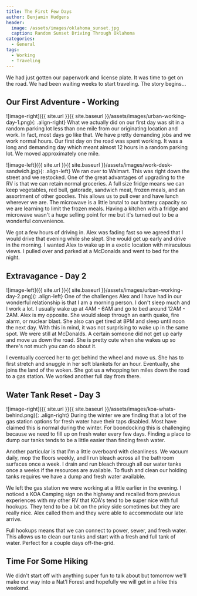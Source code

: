 ```yaml
---
title: The First Few Days
author: Benjamin Hudgens
header:
  image: /assets/images/oklahoma_sunset.jpg
  caption: Random Sunset Driving Through Oklahoma
categories:
  - General
tags:
  - Working
  - Traveling
---
```


We had just gotten our paperwork and license plate.  It was time to get on the road.  We had been waiting weeks to start traveling.  The story begins...

## Our First Adventure - Working

![image-right]({{ site.url }}{{ site.baseurl }}/assets/images/urban-working-day-1.png){: .align-right}
What we actually did on our first day was sit in a random parking lot less than one mile from our originating location and work.  In fact, most days go like that.  We have pretty demanding jobs and we work normal hours.  Our first day on the road was spent working.  It was a long and demanding day which meant almost 12 hours in a random parking lot.  We moved approximately one mile.  

![image-left]({{ site.url }}{{ site.baseurl }}/assets/images/work-desk-sandwich.jpg){: .align-left}
We ran over to Walmart.  This was right down the street and we restocked.  One of the great advantages of upgrading to the RV is that we can retain normal groceries.  A full size fridge means we can keep vegetables, red bull, gatorade, sandwich meat, frozen meals, and an assortment of other goodies.  This allows us to pull over and have lunch wherever we are.  The microwave is a little brutal to our battery capacity so we are learning to limit the frozen meals.  Having a kitchen with a fridge and microwave wasn't a huge selling point for me but it's turned out to be a wonderful convenience.

We got a few hours of driving in.  Alex was fading fast so we agreed that I would drive that evening while she slept.  She would get up early and drive in the morning.  I wanted Alex to wake up in a exotic location with miraculous views.  I pulled over and parked at a McDonalds and went to bed for the night.

## Extravagance - Day 2

![image-left]({{ site.url }}{{ site.baseurl }}/assets/images/urban-working-day-2.png){: .align-left}
One of the challenges Alex and I have had in our wonderful relationship is that I am a morning person.  I don't sleep much and I work a lot.  I usually wake up at 4AM - 6AM and go to bed around 12AM - 2AM.  Alex is my opposite.  She would sleep through an earth quake, fire alarm, or nuclear blast.  She also can get tired at 8PM and sleep until noon the next day.  With this in mind, it was not surprising to wake up in the same spot. We were still at McDonalds. A certain someone did not get up early and move us down the road. She is pretty cute when she wakes up so there's not much you can do about it.

I eventually coerced her to get behind the wheel and move us.  She has to first stretch and snuggle in her soft blankets for an hour.  Eventually, she joins the land of the woken.  She got us a whopping ten miles down the road to a gas station.  We worked another full day from there.  

## Water Tank Reset - Day 3

![image-right]({{ site.url }}{{ site.baseurl }}/assets/images/koa-whats-behind.png){: .align-right}
During the winter we are finding that a lot of the gas station options for fresh water have their taps disabled.  Most have claimed this is normal during the winter.  For boondocking this is challenging because we need to fill up on fresh water every few days.  Finding a place to dump our tanks tends to be a little easier than finding fresh water.

Another particular is that I'm a little overboard with cleanliness.  We vacuum daily, mop the floors weekly, and I run bleach across all the bathroom surfaces once a week.  I drain and run bleach through all our water tanks once a weeks if the resources are available.  To flush and clean our holding tanks requires we have a dump and fresh water available.  

We left the gas station we were working at a little earlier in the evening.  I noticed a KOA Camping sign on the highway and recalled from previous experiences with my other RV that KOA's tend to be super nice with full hookups.  They tend to be a bit on the pricy side sometimes but they are really nice.  Alex called them and they were able to accommodate our late arrive.  

Full hookups means that we can connect to power, sewer, and fresh water.  This allows us to clean our tanks and start with a fresh and full tank of water.  Perfect for a couple days off-the-grid.

## Time For Some Hiking

We didn't start off with anything super fun to talk about but tomorrow we'll make our way into a Nat'l Forest and hopefully we will get in a hike this weekend.
